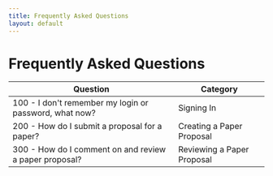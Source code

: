 ```yaml
---
title: Frequently Asked Questions
layout: default
---
```


# Frequently Asked Questions

<table class="table table-hover">
  <thead>
    <tr>
      <th>Question</th>
      <th>Category</th>
    </tr>
  </thead>
  <tbody>
    <tr data-link="100-signing-in" style="cursor:pointer">
      <td>
        100 - I don't remember my login or password, what now?
      </td>
      <td>Signing In</td>
    </tr>
    <tr data-link="200-creating-a-paper-proposal" style="cursor:pointer">
      <td>
        200 - How do I submit a proposal for a paper?
      </td>
      <td>Creating a Paper Proposal</td>
    </tr>
    <tr data-link="300-reviewing-a-paper-proposal" style="cursor:pointer">
      <td>
        300 - How do I comment on and review a paper proposal?
      </td>
      <td>Reviewing a Paper Proposal</td>
    </tr>
  </tbody>
</table>
